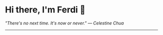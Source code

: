 <h1>Hi there, I'm Ferdi 👋</h1>

<p><em>
  "There's no next time. It's now or never." — Celestine Chua
</em></p>

---
